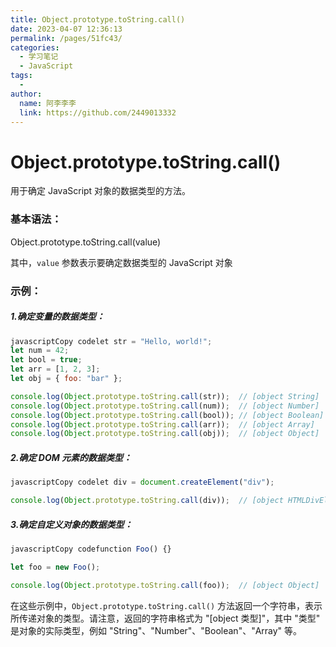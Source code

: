 ```yaml
---
title: Object.prototype.toString.call()
date: 2023-04-07 12:36:13
permalink: /pages/51fc43/
categories:
  - 学习笔记
  - JavaScript
tags:
  - 
author: 
  name: 阿李李李
  link: https://github.com/2449013332
---
```

# Object.prototype.toString.call()

用于确定 JavaScript 对象的数据类型的方法。

### 基本语法：

Object.prototype.toString.call(value)

其中，`value` 参数表示要确定数据类型的 JavaScript 对象

### 示例：

##### 1.确定变量的数据类型：

```js
javascriptCopy codelet str = "Hello, world!";
let num = 42;
let bool = true;
let arr = [1, 2, 3];
let obj = { foo: "bar" };

console.log(Object.prototype.toString.call(str));  // [object String]
console.log(Object.prototype.toString.call(num));  // [object Number]
console.log(Object.prototype.toString.call(bool)); // [object Boolean]
console.log(Object.prototype.toString.call(arr));  // [object Array]
console.log(Object.prototype.toString.call(obj));  // [object Object]
```

##### 2.确定 DOM 元素的数据类型：

```js
javascriptCopy codelet div = document.createElement("div");

console.log(Object.prototype.toString.call(div));  // [object HTMLDivElement]
```

##### 3.确定自定义对象的数据类型：

```js
javascriptCopy codefunction Foo() {}

let foo = new Foo();

console.log(Object.prototype.toString.call(foo));  // [object Object]
```

在这些示例中，`Object.prototype.toString.call()` 方法返回一个字符串，表示所传递对象的类型。请注意，返回的字符串格式为 "[object 类型]"，其中 "类型" 是对象的实际类型，例如 "String"、"Number"、"Boolean"、"Array" 等。
